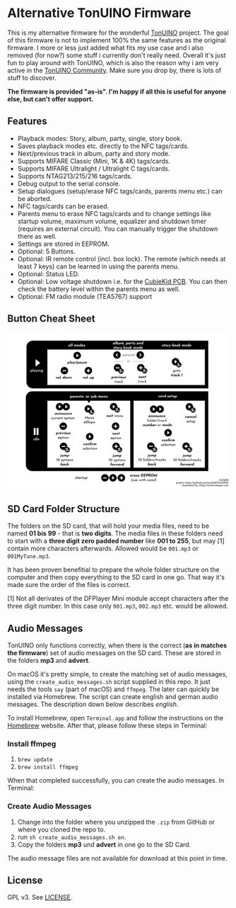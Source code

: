Alternative TonUINO Firmware
============================

This is my alternative firmware for the wonderful [TonUINO](https://www.voss.earth/tonuino/) project. The goal of this firmware is not to implement 100% the same features as the original firmware. I more or less just added what fits my use case and i also removed (for now?) some stuff i currently don't really need. Overall it's just fun to play around with TonUINO, which is also the reason why i am very active in the [TonUINO Community](https://discourse.voss.earth/). Make sure you drop by, there is lots of stuff to discover.

**The firmware is provided "as-is". I'm happy if all this is useful for anyone else, but can't offer support.**

## Features

- Playback modes: Story, album, party, single, story book.
- Saves playback modes etc. directly to the NFC tags/cards.
- Next/previous track in album, party and story mode.
- Supports MIFARE Classic (Mini, 1K & 4K) tags/cards.
- Supports MIFARE Ultralight / Ultralight C tags/cards.
- Supports NTAG213/215/216 tags/cards.
- Debug output to the serial console.
- Setup dialogues (setup/erase NFC tags/cards, parents menu etc.) can be aborted.
- NFC tags/cards can be erased.
- Parents menu to erase NFC tags/cards and to change settings like startup volume, maximum volume, equalizer and shutdown timer (requires an external circuit). You can manually trigger the shutdown there as well.
- Settings are stored in EEPROM.
- Optional: 5 Buttons.
- Optional: IR remote control (incl. box lock). The remote (which needs at least 7 keys) can be learned in using the parents menu.
- Optional: Status LED.
- Optional: Low voltage shutdown i.e. for the [CubieKid PCB](https://www.thingiverse.com/thing:3148200). You can then check the battery level within the parents menu as well.
- Optional: FM radio module (TEA5767) support

## Button Cheat Sheet

![Tastenbelegung](usage_cheat_sheet_en.png)

## SD Card Folder Structure

The folders on the SD card, that will hold your media files, need to be named **01 bis 99** - that is **two digits**. The media files in these folders need to start with a **three digit zero padded number** like **001 to 255**, but may [1] contain more characters afterwards. Allowed would be `001.mp3` or `001MyTune.mp3`.

It has been proven benefitial to prepare the whole folder structure on the computer and then copy everything to the SD card in one go. That way it's made sure the order of the files is correct.

[1] Not all derivates of the DFPlayer Mini module accept characters after the three digit number. In this case only `001.mp3`, `002.mp3` etc. would be allowed.

## Audio Messages

TonUINO only functions correctly, when there is the correct (**as in matches the firmware**) set of audio messages on the SD card. These are stored in the folders **mp3** and **advert**.

On macOS it's pretty simple, to create the matching set of audio messages, using the `create_audio_messages.sh` script supplied in this repo. It just needs the tools `say` (part of macOS) and `ffmpeg`. The later can quickly be installed via Homebrew. The script can create english and german audio messages. The description down below describes *english*.

To install Homebrew, open `Terminal.app` and follow the instructions on the [Homebrew](https://brew.sh) website. After that, please follow these steps in Terminal:

### Install ffmpeg

1. `brew update`
2. `brew install ffmpeg`

When that completed successfully, you can create the audio messages. In Terminal:

### Create Audio Messages

1. Change into the folder where you unzipped the `.zip` from GitHub or where you cloned the repo to.
2. run `sh create_audio_messages.sh en`.
3. Copy the folders **mp3** und **advert** in one go to the SD Card.

The audio message files are not available for download at this point in time.

## License

GPL v3. See [LICENSE](../LICENSE.md).
